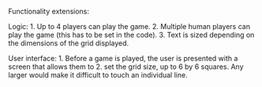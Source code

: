 Functionality extensions:

Logic: 1. Up to 4 players can play the game. 2. Multiple human players
can play the game (this has to be set in the code). 3. Text is sized
depending on the dimensions of the grid displayed.

User interface: 1. Before a game is played, the user is presented with a
screen that allows them to 2. set the grid size, up to 6 by 6 squares.
Any larger would make it difficult to touch an individual line.
